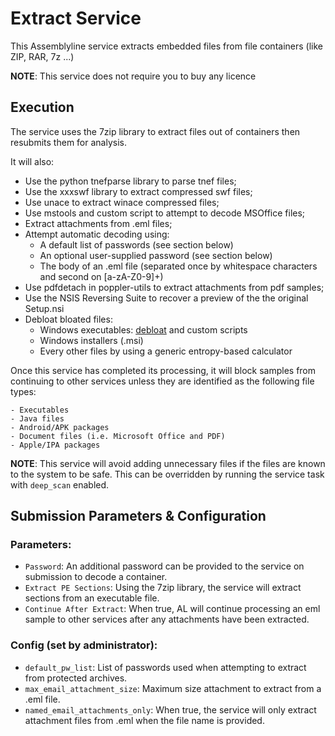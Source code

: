 # Extract Service

This Assemblyline service extracts embedded files from file containers (like ZIP, RAR, 7z ...)

**NOTE**: This service does not require you to buy any licence

## Execution

The service uses the 7zip library to extract files out of containers then resubmits them for analysis.

It will also:

- Use the python tnefparse library to parse tnef files;
- Use the xxxswf library to extract compressed swf files;
- Use unace to extract winace compressed files;
- Use mstools and custom script to attempt to decode MSOffice files;
- Extract attachments from .eml files;
- Attempt automatic decoding using:
    - A default list of passwords (see section below)
    - An optional user-supplied password (see section below)
    - The body of an .eml file (separated once by whitespace characters and second on [a-zA-Z0-9]+)
- Use pdfdetach in poppler-utils to extract attachments from pdf samples;
- Use the NSIS Reversing Suite to recover a preview of the the original Setup.nsi
- Debloat bloated files:
    - Windows executables: [debloat](https://github.com/Squiblydoo/debloat) and custom scripts
    - Windows installers (.msi)
    - Every other files by using a generic entropy-based calculator

Once this service has completed its processing, it will block samples from continuing to other services unless they are
identified as the following file types:

    - Executables
    - Java files
    - Android/APK packages
    - Document files (i.e. Microsoft Office and PDF)
    - Apple/IPA packages

**NOTE**: This service will avoid adding unnecessary files if the files are known to the system to be safe. This can be
overridden by running the service task with `deep_scan` enabled.

## Submission Parameters & Configuration

### Parameters:

- `Password`: An additional password can be provided to the service on submission to decode a container.
- `Extract PE Sections`: Using the 7zip library, the service will extract sections from an executable file.
- `Continue After Extract`: When true, AL will continue processing an eml sample to other services after any attachments
have been extracted.

### Config (set by administrator):

- `default_pw_list`: List of passwords used when attempting to extract from protected archives.
- `max_email_attachment_size`:	Maximum size attachment to extract from a .eml file.
- `named_email_attachments_only`: When true, the service will only extract attachment files from .eml when the file name is provided.
